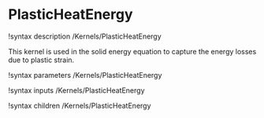 # PlasticHeatEnergy

!syntax description /Kernels/PlasticHeatEnergy

This kernel is used in the solid energy equation to capture the energy losses due to plastic strain.

!syntax parameters /Kernels/PlasticHeatEnergy

!syntax inputs /Kernels/PlasticHeatEnergy

!syntax children /Kernels/PlasticHeatEnergy